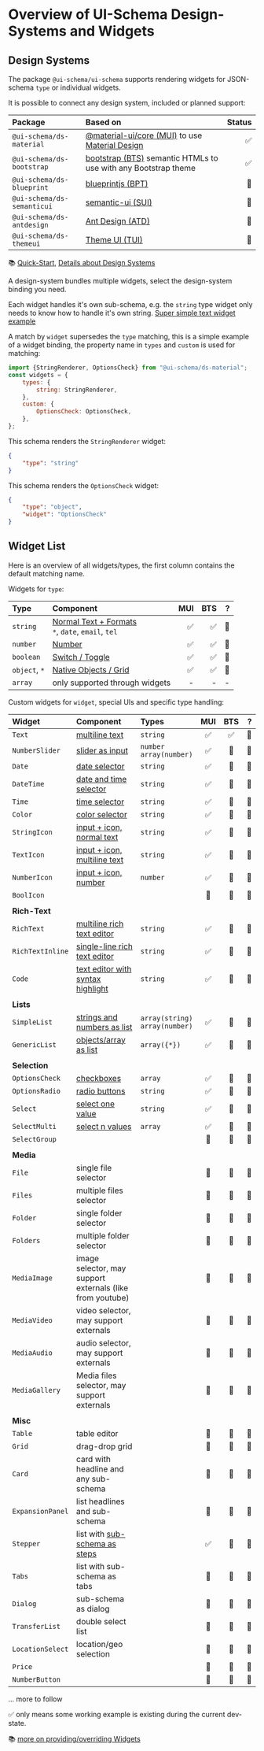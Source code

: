 # Overview of UI-Schema Design-Systems and Widgets

## Design Systems

The package `@ui-schema/ui-schema` supports rendering widgets for JSON-schema `type` or individual widgets.

It is possible to connect any design system, included or planned support:

| Package      | Based on            | Status |
| :---         | :---                 | ---: | 
| `@ui-schema/ds-material`  | [@material-ui/core (MUI)](https://material-ui.com/) to use [Material Design](https://material.io/) | ✅ | 
| `@ui-schema/ds-bootstrap` | [bootstrap (BTS)](https://getbootstrap.com/) semantic HTMLs to use with any Bootstrap theme | ✅ | 
| `@ui-schema/ds-blueprint` | [blueprintjs (BPT)](https://blueprintjs.com/docs/) | 🔵 | 
| `@ui-schema/ds-semanticui` | [semantic-ui (SUI)](https://react.semantic-ui.com/usage/) | 🔵 | 
| `@ui-schema/ds-antdesign` | [Ant Design (ATD)](https://ant.design/docs/react/introduce) | 🔵 |
| `@ui-schema/ds-themeui` | [Theme UI (TUI)](https://theme-ui.com) | 🔵 |

📚 [Quick-Start](/quick-start), [Details about Design Systems](/docs/design-systems)

A design-system bundles multiple widgets, select the design-system binding you need.

Each widget handles it's own sub-schema, e.g. the `string` type widget only needs to know how to handle it's own string. [Super simple text widget example](/docs/core#simplest-text-widget)

A match by `widget` supersedes the `type` matching, this is a simple example of a widget binding, the property name in `types` and `custom` is used for matching: 

```js
import {StringRenderer, OptionsCheck} from "@ui-schema/ds-material";
const widgets = {
    types: {
        string: StringRenderer,
    },
    custom: {
        OptionsCheck: OptionsCheck,
    },
};
```

This schema renders the `StringRenderer` widget:

```json
{
    "type": "string"
}
```

This schema renders the `OptionsCheck` widget:

```json
{
    "type": "object",
    "widget": "OptionsCheck"
}
```

## Widget List

Here is an overview of all widgets/types, the first column contains the default matching name.

Widgets for `type`:

| Type         | Component            | MUI | BTS | ? |
| :---         | :---                 | ---: | ---: | ---: | 
| `string`     | [Normal Text + Formats](/docs/widgets/TextField)<br>`*`, `date`, `email`, `tel` | ✅ | ✅ | 🔵 |
| `number`     | [Number](/docs/widgets/TextField)     | ✅ | ✅ | 🔵 |
| `boolean`    | [Switch / Toggle](/docs/widgets/Switch) | ✅ | ✅ | 🔵 |
| `object`, `*` | [Native Objects / Grid](/docs/widgets/GridHandler) | ✅ | ✅ | 🔵 |
| `array`      | only supported through widgets | - | - | - |

Custom widgets for `widget`, special UIs and specific type handling:

| Widget       | Component | Types | MUI | BTS | ? |
| :---         | :----     | :----     | :---: | :---: | ---: |
| `Text`       | [multiline text](/docs/widgets/TextField) | `string` | ✅ | ✅ | 🔵 |
| `NumberSlider` | [slider as input](/docs/widgets/NumberSlider) | `number`<br>`array(number)` | ✅ | 🔵 | 🔵 |
| `Date`       | [date selector](/docs/widgets/DateTimePickers) | `string` | ✅ | 🔵 | 🔵 |
| `DateTime`   | [date and time selector](/docs/widgets/DateTimePickers) | `string` | ✅ | 🔵 | 🔵 |
| `Time`       | [time selector](/docs/widgets/DateTimePickers) | `string` | ✅ | 🔵 | 🔵 |
| `Color`      | [color selector](/docs/widgets/Color) | `string` | ✅ | 🔵 | 🔵 |
| `StringIcon` | [input + icon, normal text](/docs/widgets/TextField) | `string` | ✅ | 🔵 | 🔵 |
| `TextIcon`   | [input + icon, multiline text](/docs/widgets/TextField) | `string` | ✅ | 🔵 | 🔵 |
| `NumberIcon` | [input + icon, number](/docs/widgets/TextField) | `number` | ✅ | 🔵 | 🔵 |
| `BoolIcon`   |    | | 🔵 | 🔵 | 🔵 |
| | | | | | |
| **Rich-Text** | | | | | |
| `RichText`   | [multiline rich text editor](/docs/widgets/RichText) | `string` | ✅ | 🔵 | 🔵 |
| `RichTextInline` | [single-line rich text editor](/docs/widgets/RichText) | `string` | ✅ | 🔵 | 🔵 |
| `Code`       | [text editor with syntax highlight](/docs/widgets/Code) | `string` | ✅ | 🔵 | 🔵 |
| | | | | | |
| **Lists** | | | | | |
| `SimpleList` | [strings and numbers as list](/docs/widgets/SimpleList) | `array(string)`<br>`array(number)` | ✅ | 🔵 | 🔵 |
| `GenericList` | [objects/array as list](/docs/widgets/SimpleList) | `array({*})` | ✅ | 🔵 | 🔵 |
| | | | | | |
| **Selection** | | | | | |
| `OptionsCheck` | [checkboxes](/docs/widgets/OptionsList)  | `array` | ✅ | 🔵 | 🔵 |
| `OptionsRadio` | [radio buttons](/docs/widgets/OptionsList) | `string` | ✅ | 🔵 | 🔵 |
| `Select`     | [select one value](/docs/widgets/Select) | `string` | ✅ | 🔵 | 🔵 |
| `SelectMulti`  | [select n values](/docs/widgets/Select) | `array` | ✅ | 🔵 | 🔵 |
| `SelectGroup`  |    | | 🔵 | 🔵 | 🔵 |
| | | | | | |
| **Media** | | | | | |
| `File`       | single file selector   | | 🔵 | 🔵 | 🔵 |
| `Files`      | multiple files selector  | | 🔵 | 🔵 | 🔵 |
| `Folder`     | single folder selector | | 🔵 | 🔵 | 🔵 |
| `Folders`    | multiple folder selector  |  | 🔵 | 🔵 | 🔵 |
| `MediaImage` | image selector, may support externals (like from youtube) | | 🔵 | 🔵 | 🔵 |
| `MediaVideo` | video selector, may support externals | | 🔵 | 🔵 | 🔵 |
| `MediaAudio` | audio selector, may support externals | | 🔵 | 🔵 | 🔵 |
| `MediaGallery` | Media files selector, may support externals | | 🔵 | 🔵 | 🔵 |
| | | | | | |
| **Misc** | | | | | |
| `Table`      | table editor  | | 🔵 | 🔵 | 🔵 |
| `Grid`       | drag-drop grid  | | 🔵 | 🔵 | 🔵 |
| `Card` | card with headline and any sub-schema  | | 🔵 | 🔵 | 🔵 |
| `ExpansionPanel` | list headlines and sub-schema  | | 🔵 | 🔵 | 🔵 |
| `Stepper`    | list with [sub-schema as steps](/docs/widgets/Stepper) | | ✅ | 🔵 | 🔵 |
| `Tabs`       | list with sub-schema as tabs | | 🔵 | 🔵 | 🔵 |
| `Dialog`     | sub-schema as dialog | | 🔵 | 🔵 | 🔵 |
| `TransferList` | double select list | | 🔵 | 🔵 | 🔵 |
| `LocationSelect` | location/geo selection | | 🔵 | 🔵 | 🔵 |
| `Price` | | | 🔵 | 🔵 | 🔵 |
| `NumberButton` | | | 🔵 | 🔵 | 🔵 |

... more to follow

✅ only means some working example is existing during the current dev-state.

📚 [more on providing/overriding Widgets](/docs/widgets)
